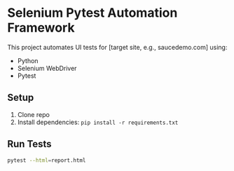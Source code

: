 # Selenium Pytest Automation Framework

This project automates UI tests for [target site, e.g., saucedemo.com] using:
- Python
- Selenium WebDriver
- Pytest

## Setup
1. Clone repo
2. Install dependencies: `pip install -r requirements.txt`

## Run Tests
```bash
pytest --html=report.html
